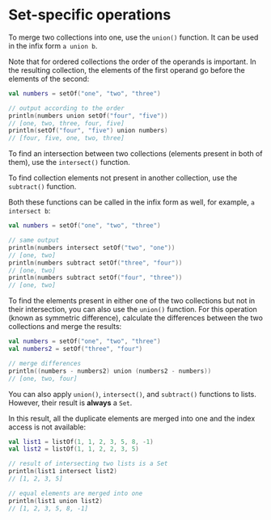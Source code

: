 # Set-specific operations

To merge two collections into one, use the `union()` function. It can be used in the infix form `a union b`. 

Note that for ordered collections the order of the operands is important. In the resulting collection, the elements of the first operand go before the elements of the second:

```Kotlin
val numbers = setOf("one", "two", "three")

// output according to the order
println(numbers union setOf("four", "five"))
// [one, two, three, four, five]
println(setOf("four", "five") union numbers)
// [four, five, one, two, three]
```

To find an intersection between two collections (elements present in both of them), use the `intersect()` function. 

To find collection elements not present in another collection, use the `subtract()` function. 

Both these functions can be called in the infix form as well, for example, `a intersect b`:

```Kotlin
val numbers = setOf("one", "two", "three")

// same output
println(numbers intersect setOf("two", "one"))
// [one, two]
println(numbers subtract setOf("three", "four"))
// [one, two]
println(numbers subtract setOf("four", "three"))
// [one, two]
```

To find the elements present in either one of the two collections but not in their intersection, you can also use the `union()` function. For this operation (known as symmetric difference), calculate the differences between the two collections and merge the results:

```Kotlin
val numbers = setOf("one", "two", "three")
val numbers2 = setOf("three", "four")

// merge differences 
println((numbers - numbers2) union (numbers2 - numbers))
// [one, two, four]
```

You can also apply `union()`, `intersect()`, and `subtract()` functions to lists. However, their result is **always** a `Set`. 

In this result, all the duplicate elements are merged into one and the index access is not available:

```Kotlin
val list1 = listOf(1, 1, 2, 3, 5, 8, -1)
val list2 = listOf(1, 1, 2, 2, 3, 5)

// result of intersecting two lists is a Set
println(list1 intersect list2)
// [1, 2, 3, 5]

// equal elements are merged into one
println(list1 union list2)
// [1, 2, 3, 5, 8, -1]
```
